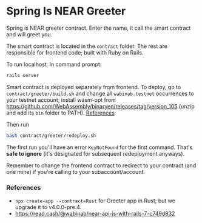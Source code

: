 # Spring Is NEAR Greeter

Spring is NEAR greeter contract. Enter the name, it call the smart contract and will greet you. 

The smart contract is located in the `contract` folder. The rest are responsible for frontend code; built with Ruby on Rails. 

To run localhost: In command prompt:

```bash
rails server
```

Smart contract is deployed separately from frontend. To deploy, go to `contract/greeter/build.sh` and change all `wabinab.testnet` occurrences to your testnet account; install wasm-opt from https://github.com/WebAssembly/binaryen/releases/tag/version_105 (unzip and add its `bin` folder to PATH). [References](https://github.com/WebAssembly/binaryen/discussions/3797)

Then run

```bash
bash contract/greeter/redeploy.sh
```

The first run you'll have an error `KeyNotFound` for the first command. That's **safe to ignore** (it's designated for subsequent redeployment anyways). 

Remember to change the frontend contract to redirect to your contract (and one mine) if you're calling to your subaccount/account. 

### References
- `npx create-app --contract=Rust` for Greeter app in Rust; but we upgrade it to v4.0.0-pre.4. 
- https://read.cash/@wabinab/near-api-js-with-rails-7-c749d832